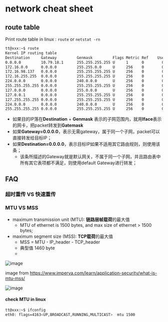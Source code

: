 # network cheat sheet

## route table

Print route table in linux : `route` or `netstat -rn`

```bash
tt@xxx:~$ route
Kernel IP routing table
Destination     Gateway         Genmask         Flags Metric Ref    Use Iface
0.0.0.0         10.79.18.1      255.255.255.255 U     1      0        0 eth0
172.16.0.0      0.0.0.0         255.255.0.0     U     256    0        0 eth0
172.16.98.137   0.0.0.0         255.255.255.255 U     256    0        0 eth0
172.16.255.255  0.0.0.0         255.255.255.255 U     256    0        0 eth0
224.0.0.0       0.0.0.0         240.0.0.0       U     256    0        0 eth0
255.255.255.255 0.0.0.0         255.255.255.255 U     256    0        0 eth0
127.0.0.0       0.0.0.0         255.0.0.0       U     256    0        0 lo
127.0.0.1       0.0.0.0         255.255.255.255 U     256    0        0 lo
127.255.255.255 0.0.0.0         255.255.255.255 U     256    0        0 lo
224.0.0.0       0.0.0.0         240.0.0.0       U     256    0        0 lo
255.255.255.255 0.0.0.0         255.255.255.255 U     256    0        0 lo
```
- 如果目的IP落在**Destination** + **Genmask** 表示的子网范围内，就用**Iface**表示的网卡，把packet转发到**Gatemask**
- 如果**Gateway=0.0.0.0**，表示无需gateway，属于同一个子网，packet可以直接转发给目标IP；
- 如果**Destination=0.0.0.0**，表示目标IP如果不适用其它路由规则，则使用该条；
  - 该条所描述的Gateway就是默认网关，不属于同一个子网，并且路由表中所有其它表项都不满足，则使用default Gateway进行转发；

## FAQ

### 超时重传 VS 快速重传

### MTU VS MSS

- maximum transmission unit (MTU): **链路层帧载荷**的最大值
  - MTU of ethernet is 1500 bytes, and max size of ethernet > 1500 bytes;
- maximum segment size (MSS): **TCP载荷**的最大值
  - MSS = MTU - IP_header - TCP_header
  - 典型值 1460 byte
  - 
![image](https://user-images.githubusercontent.com/10084724/208341065-a18d50e1-07e4-4784-bdd2-7f6e4c9a7c46.png)

image from https://www.imperva.com/learn/application-security/what-is-mtu-mss/

![image](https://user-images.githubusercontent.com/10084724/208340788-80116c87-ae1a-4aea-a18a-eff9d8acafb8.png)

####  check MTU in linux

```bash
tt@xxx:~$ ifconfig
eth0: flags=4163<UP,BROADCAST,RUNNING,MULTICAST>  mtu 1500
```
